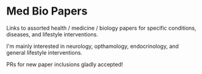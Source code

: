 # Med Bio Papers
Links to assorted health / medicine / biology papers for specific conditions, diseases, and lifestyle interventions.

I'm mainly interested in neurology, opthamology, endocrinology, and general lifestyle interventions.

PRs for new paper inclusions gladly accepted!

